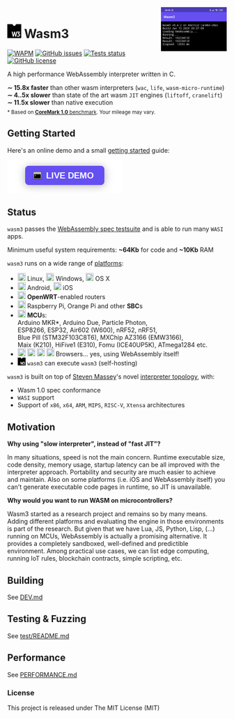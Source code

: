 <img align="right" width="30%" src="/extra/screenshot-android.png">

# <img src="/extra/wasm-symbol.svg" width="32" height="32" /> Wasm3


[![WAPM](https://img.shields.io/badge/wapm-v0.4.2-654ff0?style=flat-square&logo=WebAssembly)](https://wapm.io/package/vshymanskyy/wasm3)
[![GitHub issues](https://img.shields.io/github/issues-raw/wasm3/wasm3?style=flat-square&label=issues&color=success)](https://github.com/wasm3/wasm3/issues)
[![Tests status](https://img.shields.io/github/workflow/status/wasm3/wasm3/tests/master?style=flat-square&logo=github&label=tests)](https://github.com/wasm3/wasm3/actions)
[![GitHub license](https://img.shields.io/badge/license-MIT-blue?style=flat-square)](https://github.com/wasm3/wasm3)


A high performance WebAssembly interpreter written in C.

**∼ 15.8x faster** than other wasm interpreters (`wac`, `life`, `wasm-micro-runtime`)  
**∼ 4..5x slower** than state of the art wasm `JIT` engines (`liftoff`, `cranelift`)  
**∼ 11.5x slower** than native execution  
<sub>* Based on [**CoreMark 1.0** benchmark](/PERFORMANCE.md). Your mileage may vary.</sub>

## Getting Started

Here's an online demo and a small [getting started](https://wapm.io/package/vshymanskyy/wasm3) guide:

[![LIVE DEMO](extra/button.png)](https://webassembly.sh/?run-command=wapm%20install%20vshymanskyy/wasm3)

## Status

`wasm3` passes the [WebAssembly spec testsuite](https://github.com/WebAssembly/spec/tree/master/test/core) and is able to run many `WASI` apps.

Minimum useful system requirements: **~64Kb** for code and **~10Kb** RAM

`wasm3` runs on a wide range of [platforms](/platforms):
- <img src="https://cdn.rawgit.com/simple-icons/simple-icons/develop/icons/linux.svg" width="18" height="18" /> Linux,
<img src="https://cdn.rawgit.com/simple-icons/simple-icons/develop/icons/windows.svg" width="18" height="18" /> Windows,
<img src="https://cdn.rawgit.com/simple-icons/simple-icons/develop/icons/apple.svg" width="18" height="18" /> OS X
- <img src="https://cdn.rawgit.com/simple-icons/simple-icons/develop/icons/android.svg" width="18" height="18" /> Android,
<img src="https://cdn.rawgit.com/simple-icons/simple-icons/develop/icons/apple.svg" width="18" height="18" /> iOS
- <img src="https://cdn.rawgit.com/feathericons/feather/master/icons/wifi.svg" width="18" height="18" /> **OpenWRT**-enabled routers
- <img src="https://cdn.rawgit.com/simple-icons/simple-icons/develop/icons/raspberrypi.svg" width="18" height="18" /> Raspberry Pi, Orange Pi and other **SBC**s
- <img src="https://cdn.rawgit.com/feathericons/feather/master/icons/cpu.svg" width="18" height="18" /> **MCU**s:  
 Arduino MKR*, Arduino Due, Particle Photon,  
 ESP8266, ESP32, Air602 (W600), nRF52, nRF51,  
 Blue Pill (STM32F103C8T6), MXChip AZ3166 (EMW3166),  
 Maix (K210), HiFive1 (E310), Fomu (ICE40UP5K), ATmega1284 etc.
- <img src="https://cdn.rawgit.com/simple-icons/simple-icons/develop/icons/mozillafirefox.svg" width="18" height="18" /> <img src="https://cdn.rawgit.com/simple-icons/simple-icons/develop/icons/googlechrome.svg" width="18" height="18" /> <img src="https://cdn.rawgit.com/simple-icons/simple-icons/develop/icons/safari.svg" width="18" height="18" /> <img src="https://cdn.rawgit.com/simple-icons/simple-icons/develop/icons/microsoftedge.svg" width="18" height="18" /> Browsers... yes, using WebAssembly itself!
- <img src="extra/wasm-symbol.svg" width="18" height="18" /> `wasm3` can execute `wasm3` (self-hosting)

`wasm3` is built on top of [Steven Massey](https://github.com/soundandform)'s novel [interpreter topology](/source/README.md), with:
- Wasm 1.0 spec conformance
- `WASI` support
- Support of `x86`, `x64`, `ARM`, `MIPS`, `RISC-V`, `Xtensa` architectures

## Motivation

**Why using "slow interpreter", instead of "fast JIT"?**

In many situations, speed is not the main concern. Runtime executable size, code density, memory usage, startup latency can be all improved with the interpreter approach. Portability and security are much easier to achieve and maintain. Also on some platforms (i.e. iOS and WebAssembly itself) you can't generate executable code pages in runtime, so JIT is unavailable.

**Why would you want to run WASM on microcontrollers?**

Wasm3 started as a research project and remains so by many means. Adding different platforms and evaluating the engine in those environments is part of the research. But given that we have Lua, JS, Python, Lisp, (...) running on MCUs, WebAssembly is actually a promising alternative. It provides a completely sandboxed, well-defined and predictible environment. Among practical use cases, we can list edge computing, running IoT rules, blockchain contracts, simple scripting, etc.


## Building

See [DEV.md](./DEV.md)

## Testing & Fuzzing

See [test/README.md](./test/README.md)

## Performance

See [PERFORMANCE.md](./PERFORMANCE.md)

### License
This project is released under The MIT License (MIT)
